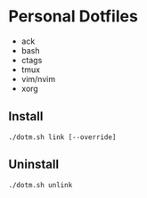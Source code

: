 # Personal Dotfiles

* ack
* bash
* ctags
* tmux
* vim/nvim
* xorg

## Install
```
./dotm.sh link [--override]
```

## Uninstall
```
./dotm.sh unlink
```
